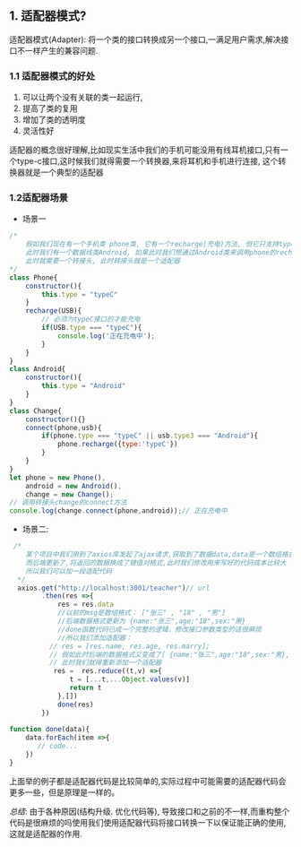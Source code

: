 ## 1. 适配器模式?

适配器模式(Adapter): 将一个类的接口转换成另一个接口,一满足用户需求,解决接口不一样产生的兼容问题.

### 1.1 适配器模式的好处

1. 可以让两个没有关联的类一起运行,
2. 提高了类的复用
3. 增加了类的透明度
4. 灵活性好

适配器的概念很好理解,比如现实生活中我们的手机可能没用有线耳机接口,只有一个type-c接口,这时候我们就得需要一个转换器,来将耳机和手机进行连接, 这个转换器就是一个典型的适配器

### 1.2适配器场景

* 场景一

```js
/* 
    假如我们现在有一个手机类 phone类, 它有一个recharge(充电)方法, 但它只支持typec数据线,
    此时我们有一个数据线类Android, 如果此时我们想通过Android类来调用phone的recharge方法时
    此时就需要一个转接头, 此时转接头就是一个适配器
*/
class Phone{
    constructor(){
        this.type = "typeC"
    }
    recharge(USB){
        // 必须为typeC接口的才能充电
        if(USB.type === "typeC"){
            console.log('正在充电中');
        }
    }
}
class Android{
    constructor(){
        this.type = "Android"
    }
}
class Change{
    constructor(){}
    connect(phone,usb){
        if(phone.type === "typeC" || usb.type3 === "Android"){
            phone.recharge({type:'typeC'})
        }
    }
}
let phone = new Phone(),
    android = new Android(),
    change = new Change();    
// 调用转接头change的connect方法
console.log(change.connect(phone,android));// 正在充电中
```

* 场景二:

```js
 /* 
    某个项目中我们用到了axios库发起了ajax请求,获取到了数据data,data是一个数组格式,
    而后端更新了,将返回的数据换成了键值对格式,此时我们修改用来写好的代码成本比较大
    所以我们可以加一段适配代码
  */
  axios.get("http://localhost:3001/teacher")// url
        .then(res =>{
            res = res.data
            //以前的msg是数组格式： ["张三" , "18" , "男"]
            //后端数据格式更新为 {name:"张三",age:"18",sex:"男}
            //done函数代码已成一个完整的逻辑，修改接口参数类型的话很麻烦
            //所以我们添加适配器：
          // res = [res.name, res.age, res.marry];
          // 假如此时后端的数据格式又变成了[ {name:"张三",age:"18",sex:"男}, {name:"王五",age:"20",sex:"男}]
          // 此时我们就得重新添加一个适配器
           res =  res.reduce((t,v) =>{
               t = [...t,...Object.values(v)]
               return t
            },[])
            done(res)
        })
       
function done(data){
    data.forEach(item =>{
       // code...
    })
}
```

上面举的例子都是适配器代码是比较简单的,实际过程中可能需要的适配器代码会更多一些，但是原理是一样的。

*总结*: 由于各种原因(结构升级. 优化代码等), 导致接口和之前的不一样,而重构整个代码是很麻烦的吗使用我们使用适配器代码将接口转换一下以保证能正确的使用,这就是适配器的作用.
